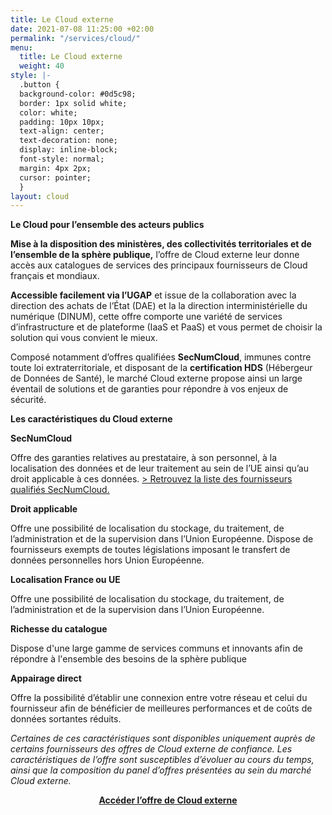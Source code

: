 ```yaml
---
title: Le Cloud externe
date: 2021-07-08 11:25:00 +02:00
permalink: "/services/cloud/"
menu:
  title: Le Cloud externe
  weight: 40
style: |-
  .button {
  background-color: #0d5c98;
  border: 1px solid white;
  color: white;
  padding: 10px 10px;
  text-align: center;
  text-decoration: none;
  display: inline-block;
  font-style: normal;
  margin: 4px 2px;
  cursor: pointer;
  }
layout: cloud
---
```


**Le Cloud pour l’ensemble des acteurs publics**

**Mise à la disposition des ministères, des collectivités territoriales et de l’ensemble de la sphère publique,** l’offre de Cloud externe leur donne accès aux catalogues de services des principaux fournisseurs de Cloud français et mondiaux.

**Accessible facilement via l’UGAP** et issue de la collaboration avec la direction des achats de l’État (DAE) et la la direction interministérielle du numérique (DINUM), cette offre comporte une variété de services d’infrastructure et de plateforme (IaaS et PaaS) et vous permet de choisir la solution qui vous convient le mieux.

Composé notamment d’offres qualifiées **SecNumCloud**, immunes contre toute loi extraterritoriale, et disposant de la **certification HDS** (Hébergeur de Données de Santé), le marché Cloud externe propose ainsi un large éventail de solutions et de garanties pour répondre à vos enjeux de sécurité.

**Les caractéristiques du Cloud externe**

**SecNumCloud**

Offre des garanties relatives au prestataire, à son personnel, à la localisation des données et de leur traitement au sein de l’UE ainsi qu’au droit applicable à ces données. [> Retrouvez la liste des fournisseurs qualifiés SecNumCloud.](https://www.ssi.gouv.fr/administration/qualifications/prestataires-de-services-de-confiance-qualifies/prestataires-de-service-dinformatique-en-nuage-secnumcloud/)

**Droit applicable**

Offre une possibilité de localisation du stockage, du traitement, de l’administration et de la supervision dans l’Union Européenne. Dispose de fournisseurs exempts de toutes législations imposant le transfert de données personnelles hors Union Européenne.

**Localisation France ou UE**

Offre une possibilité de localisation du stockage, du traitement, de l’administration et de la supervision dans l’Union Européenne.

**Richesse du catalogue**

Dispose d'une large gamme de services communs et innovants afin de répondre à l'ensemble des besoins de la sphère publique

**Appairage direct**

Offre la possibilité d’établir une connexion entre votre réseau et celui du fournisseur afin de bénéficier de meilleures performances et de coûts de données sortantes réduits.

*Certaines de ces caractéristiques sont disponibles uniquement auprès de certains fournisseurs des offres de Cloud externe de confiance. Les caractéristiques de l’offre sont susceptibles d’évoluer au cours du temps, ainsi que la composition du panel d’offres présentées au sein du marché Cloud externe.*

<div align="center" style="margin-bottom: 40px"><a href="https://www.ugap.fr/catalogue-marche-public/services-dinformatique-en-nuage-cloud-externe_103007.html" class="button" alt="Accéder l’offre de Cloud externe - lien externe"><b>Accéder l’offre de Cloud externe</b></a></div>